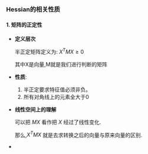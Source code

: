 ### Hessian的相关性质

#### 1. 矩阵的正定性

-   **定义层次**

    半正定矩阵定义为: $X^TMX \geq 0$

    其中X是向量,M就是我们进行判断的矩阵

-   **性质**:

    1.  半正定要求特征值必须非负。
    2.  所有对角线上的元素全大于0

-   **线性空间上的理解**

    可以把 $MX$ 看作把 $X$ 经过了线性变化.

    那么,$X^TMX$ 就是去求转换之后的向量与原来向量的区别.

-   ​